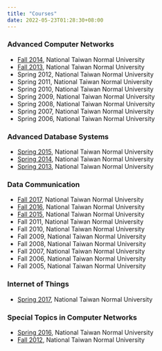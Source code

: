 ```yaml
---
title: "Courses"
date: 2022-05-23T01:28:30+08:00
---
```

### Advanced Computer Networks
- [Fall 2014](https://sites.google.com/site/ntnu2014acn/), National Taiwan Normal University
- [Fall 2013](https://sites.google.com/site/ntnu2013acn/), National Taiwan Normal University
- Spring 2012, National Taiwan Normal University
- Spring 2011, National Taiwan Normal University
- Spring 2010, National Taiwan Normal University
- Spring 2009, National Taiwan Normal University
- Spring 2008, National Taiwan Normal University
- Spring 2007, National Taiwan Normal University
- Spring 2006, National Taiwan Normal University

### Advanced Database Systems
- [Spring 2015](https://sites.google.com/site/ntnu2015ads/), National Taiwan Normal University
- [Spring 2014](https://sites.google.com/site/ntnu2014ads/), National Taiwan Normal University
- [Spring 2013](https://sites.google.com/site/ntnu2013ads/), National Taiwan Normal University

### Data Communication
- [Fall 2017](https://sites.google.com/site/2017ntnudc/), National Taiwan Normal University
- [Fall 2016](https://sites.google.com/site/ntnu2016dc/), National Taiwan Normal University
- [Fall 2015](https://sites.google.com/site/ntnu2015dc/), National Taiwan Normal University
- Fall 2011, National Taiwan Normal University
- Fall 2010, National Taiwan Normal University
- Fall 2009, National Taiwan Normal University
- Fall 2008, National Taiwan Normal University
- Fall 2007, National Taiwan Normal University
- Fall 2006, National Taiwan Normal University
- Fall 2005, National Taiwan Normal University

### Internet of Things
- [Spring 2017](https://sites.google.com/site/ntnu2017iot/), National Taiwan Normal University

### Special Topics in Computer Networks
- [Spring 2016](https://github.com/IISNRL/ntnu-2016-iot/), National Taiwan Normal University
- [Fall 2012](https://sites.google.com/site/ntnufall2012stcn/), National Taiwan Normal University
